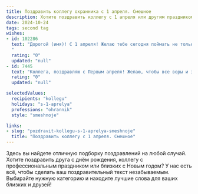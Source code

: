 ```yaml
---
title: Поздравить коллегу охранника с 1 апреля. Смешное
description: Хотите поздравить коллегу с 1 апреля или другим праздником? Наш ИИ создаст незабываемое поздравление, а вы обязательно выделитесь среди других.  
date: 2024-10-24
tags: second tag
wishes:
- id: 102286
  text: "Дорогой (имя)! С 1 апреля! Желаю тебе сегодня поймать не только воришек, но и хорошее настроение, которое, как известно,  не  обязательно прячется за семью замками! Пусть твой день будет полон неожиданных, но приятных  \"шуток судьбы\", а смех  будет твоим верным оружием против скуки и всякой нечести!  С праздником, хранитель порядка и веселья!
  "
  rating: "0"
  updated: "null"
- id: 7445
  text: "Коллега, поздравляю с Первым апреля! Желаю, чтобы все воры и злоумышленники, которых ты поймаешь в этом году, оказались переодетыми друзьями, разыгрывающими тебя. Пусть твой слух всегда будет начеку, а реакция — молниеносной, как у настоящей сторожевой собаки! Желаю, чтобы твоя служба всегда была полна веселья и смеха, а опасности были только шуточными. С праздником, хранитель нашего покоя!"
  rating: "0"
  updated: "null"

selectedValues:
  recipients: "kollegu"
  holidays: "s-1-aprelya"
  professions: "ohrannik"
  style: "smeshnoje"

links:
- slug: "pozdravit-kollegu-s-1-aprelya-smeshnoje"
  title: "Поздравить коллегу с 1 апреля. Смешное"
---
```


Здесь вы найдете отличную подборку поздравлений на любой случай.
Хотите поздравить друга с днём рождения, коллегу с профессиональным праздником или близких с Новым годом? У нас есть всё, чтобы сделать ваш поздравительный текст незабываемым. Выбирайте нужную категорию и находите лучшие слова для ваших близких и друзей!
